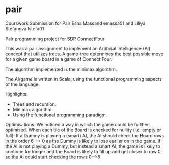 # pair

Courswork Submission for Pair
Esha Massand emassa01 and Liliya Stefanova lstefa01

Pair programming project for SDP 
ConnectFour

This was a pair assignment to implement an Artificial Intelligence (AI) concept that utilizes trees. A game-tree determines the best possible move for a given
game board in a game of Connect Four. 

The algorithm implemented is the minimax algorithm.

The AI/game is written in Scala, using the functional programming aspects of the language.

Highlights:
* Trees and recursion.
* Minimax algorithm.
* Using the functional programming paradigm.

Optimisations:
We noticed a way in which the game could be further optimised.
When each tile of the Board is checked for nullity (i.e. empty or full):
If a Dummy is playing a (smart) AI, the AI should check the Board rows in the order 6 --> 0 as the Dummy is likely to lose earlier on in the game.
If the AI is not playing a Dummy, but instead a smart AI, the game is likely to continue for longer and the Board is likely to fill up and get closer to row 0, so the AI could start checking the rows 0-->6 
